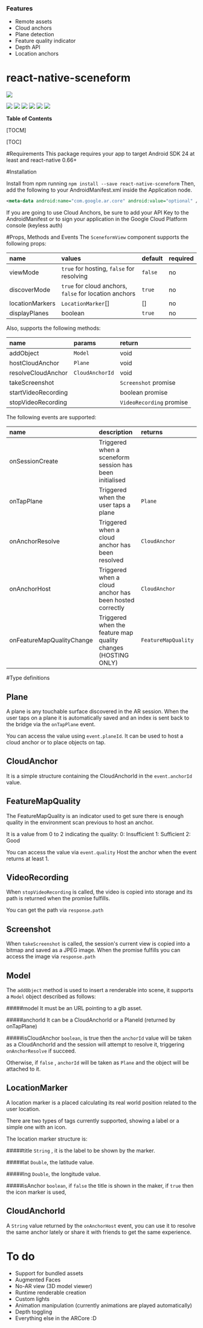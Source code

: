 ### Features

- Remote assets
- Cloud anchors
- Plane detection
- Feature quality indicator
- Depth API
- Location anchors

# react-native-sceneform

![](https://raw.githubusercontent.com/kboy-silvergym/ARCore-Kotlin-Sampler/master/readmeImages/sceneform.jpg)

![](https://img.shields.io/github/stars/pandao/editor.md.svg) ![](https://img.shields.io/github/forks/pandao/editor.md.svg) ![](https://img.shields.io/github/tag/pandao/editor.md.svg) ![](https://img.shields.io/github/release/pandao/editor.md.svg) ![](https://img.shields.io/github/issues/pandao/editor.md.svg) ![](https://img.shields.io/bower/v/editor.md.svg)


**Table of Contents**

[TOCM]

[TOC]

#Requirements
This package requires your app to target Android SDK 24 at least and react-native 0.66+

#Installation

Install from npm running `npm install --save react-native-sceneform`
Then, add the following to your AndroidManifest.xml inside the Application node.
```xml
<meta-data android:name="com.google.ar.core" android:value="optional" />
```

If you are going to use Cloud Anchors, be sure to add your API Key to the AndroidManifest or to sign your application in the Google Cloud Platform console (keyless auth)

#Props, Methods and Events
The `SceneformView` component supports the following props:

|  name | values  | default  | required  |
| :------------ | :------------ | :------------ | :------------ |
| viewMode  | `true` for hosting, `false` for resolving  | `false`  | no |
| discoverMode  | `true` for cloud anchors, `false` for location anchors  | `true`  | no |
| locationMarkers  | `LocationMarker`[]  | []  | no |
| displayPlanes  | boolean  | `true`  | no |

Also, supports the following methods:

|  name | params  | return |
| :------------ | :------------ | :------------ |
| addObject  | `Model`  |  void  |
| hostCloudAnchor  | `Plane`  |  void  |
| resolveCloudAnchor  | `CloudAnchorId`  |  void  |
| takeScreenshot  |   |  `Screenshot` promise  |
| startVideoRecording  |   |  boolean promise  |
| stopVideoRecording  |   |  `VideoRecording` promise  |

The following events are supported:

|  name | description  | returns |
| :------------ | :------------ | :------------ |
| onSessionCreate  | Triggered when a sceneform session has been initialised  |   |
| onTapPlane  | Triggered when the user taps a plane  |  `Plane` |
| onAnchorResolve  | Triggered when a cloud anchor has been resolved  |  `CloudAnchor` |
| onAnchorHost  | Triggered when a cloud anchor has been hosted correctly  |  `CloudAnchor` |
| onFeatureMapQualityChange  | Triggered when the feature map quality changes (HOSTING ONLY)  |  `FeatureMapQuality` |

#Type definitions

## Plane
A plane is any touchable surface discovered in the AR session.
When the user taps on a plane it is automatically saved and an index is sent back to the bridge via the `onTapPlane` event.

You can access the value using `event.planeId`.
It can be used to host a cloud anchor or to place objects on tap.

## CloudAnchor
It is a simple structure containing the CloudAnchorId in the `event.anchorId` value.

## FeatureMapQuality
The FeatureMapQuality is an indicator used to get sure there is enough quality in the environment scan previous to host an anchor.

It is a value from 0 to 2 indicating the quality:
0: Insufficient
1: Sufficient
2: Good

You can access the value via `event.quality`
Host the anchor when the event returns at least 1.

## VideoRecording
When `stopVideoRecording` is called, the video is copied into storage and its path is returned when the promise fulfills.

You can get the path via `response.path`

## Screenshot
When `takeScreenshot` is called, the session's current view is copied into a bitmap and saved as a JPEG image. When the promise fulfills you can access the image via `response.path`

## Model
The `addObject` method is used to insert a renderable into scene, it supports a `Model` object described as follows:

#####model
It must be an URL pointing to a glb asset.

#####anchorId
It can be a CloudAnchorId or a PlaneId (returned by onTapPlane)

#####isCloudAnchor
`boolean`, is true then the `anchorId` value will be taken as a CloudAnchorId and the session will attempt to resolve it, triggering `onAnchorResolve` if succeed.

Otherwise, if `false` , `anchorId` will be taken as `Plane` and the object will be attached to it.

## LocationMarker
A location marker is a placed calculating its real world position related to the user location.

There are two types of tags currently supported, showing a label or a simple one with an icon.

The location marker structure is:

#####title
`String` , it is the label to be shown by the marker.

#####lat
`Double`, the latitude value.

#####lng
`Double`, the longitude value.

#####isAnchor
`boolean`, if `false` the title is shown in the maker, if `true` then the icon marker is used,

## CloudAnchorId
A `String` value returned by the `onAnchorHost` event, you can use it to resolve the same anchor lately or share it with friends to get the same experience.


# To do
- Support for bundled assets
- Augmented Faces
- No-AR view (3D model viewer)
- Runtime renderable creation
- Custom lights
- Animation manipulation (currently animations are played automatically)
- Depth toggling
- Everything else in the ARCore :D
